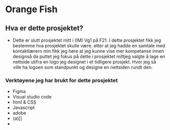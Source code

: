 # Orange Fish
## Hva er dette prosjektet?
* Dette er slutt prosjektet mitt i (IM) Vg1 på F21. I dette prosjektet fikk jeg bestemme hva prosjektet skulle være. etter at jeg hadde en samtale med kontaktlærern min fikk jeg høre at jeg kunne vise mer kompetanse innen designså da puttet jeg fokus på dette i prosjektet mittjeg valgte å lage en nettside utifra en logo jeg designet i et tidligere prosjekt. Hvor jeg så ville ha logoen som standpunkt og designe en nettsiden rundt den.
### Verktøyene jeg har brukt for dette prosjektet
* Figma
* Visual studio code
* html & CSS
* Javascript
* adobe 
* (a)[]
* 

